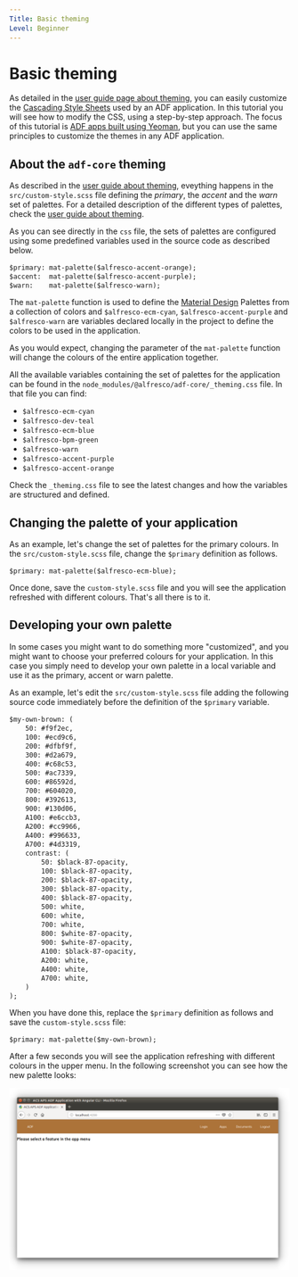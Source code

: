 ```yaml
---
Title: Basic theming
Level: Beginner
---
```


# Basic theming

As detailed in the [user guide page about theming](../user-guide/theming.md), you can easily customize the [Cascading Style Sheets](https://en.wikipedia.org/wiki/Cascading_Style_Sheets) used by an ADF application. In this tutorial you will see how to modify the CSS, using a step-by-step approach. The focus of this tutorial is [ADF apps built using Yeoman](./creating-the-app-using-yeoman.md), but you can use the same principles to customize the themes in any ADF application.

## About the `adf-core` theming 

As described in the [user guide about theming](../user-guide/theming.md), eveything happens in the `src/custom-style.scss` file defining the *primary*, the *accent* and the *warn* set of palettes. For a detailed description of the different types of palettes, check the [user guide about theming](../user-guide/theming.md).

As you can see directly in the `css` file, the sets of palettes are configured using some predefined variables used in the source code as described below.

    $primary: mat-palette($alfresco-accent-orange);
    $accent:  mat-palette($alfresco-accent-purple);
    $warn:    mat-palette($alfresco-warn);

The `mat-palette` function is used to define the [Material Design](https://material.io/design/introduction/) Palettes from a collection of colors and `$alfresco-ecm-cyan`, `$alfresco-accent-purple` and `$alfresco-warn` are variables declared locally in the project to define the colors to be used in the application.

As you would expect, changing the parameter of the `mat-palette` function will change the colours of the entire application together.

All the available variables containing the set of palettes for the application can be found in the `node_modules/@alfresco/adf-core/_theming.css` file. In that file you can find:

 - `$alfresco-ecm-cyan`
 - `$alfresco-dev-teal`
 - `$alfresco-ecm-blue`
 - `$alfresco-bpm-green`
 - `$alfresco-warn`
 - `$alfresco-accent-purple`
 - `$alfresco-accent-orange`

Check the `_theming.css` file to see the latest changes and how the variables are structured and defined.

## Changing the palette of your application

As an example, let's change the set of palettes for the primary colours. In the `src/custom-style.scss` file, change the `$primary` definition as follows.

    $primary: mat-palette($alfresco-ecm-blue);

Once done, save the `custom-style.scss` file and you will see the application refreshed with different colours. That's all there is to it.

## Developing your own palette

In some cases you might want to do something more "customized", and you might want to choose your preferred colours for your application. In this case you simply need to develop your own palette in a local variable and use it as the primary, accent or warn palette.

As an example, let's edit the `src/custom-style.scss` file adding the following source code immediately before the definition of the `$primary` variable.

    $my-own-brown: (
        50: #f9f2ec,
        100: #ecd9c6,
        200: #dfbf9f,
        300: #d2a679,
        400: #c68c53,
        500: #ac7339,
        600: #86592d,
        700: #604020,
        800: #392613,
        900: #130d06,
        A100: #e6ccb3,
        A200: #cc9966,
        A400: #996633,
        A700: #4d3319,
        contrast: (
            50: $black-87-opacity,
            100: $black-87-opacity,
            200: $black-87-opacity,
            300: $black-87-opacity,
            400: $black-87-opacity,
            500: white,
            600: white,
            700: white,
            800: $white-87-opacity,
            900: $white-87-opacity,
            A100: $black-87-opacity,
            A200: white,
            A400: white,
            A700: white,
        )
    );

When you have done this, replace the `$primary` definition as follows and save the `custom-style.scss` file:

    $primary: mat-palette($my-own-brown);

After a few seconds you will see the application refreshing with different colours in the upper menu. In the following screenshot you can see how the new palette looks:

![theming_palette](../docassets/images/theming_palette.png)
